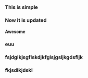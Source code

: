 ### This is simple
### Now it is updated
#### Awesome
### euu
### fsjdglkjsgflskdjkfglsjgsljkgdsfljk
### fkjsdlkjdskl
